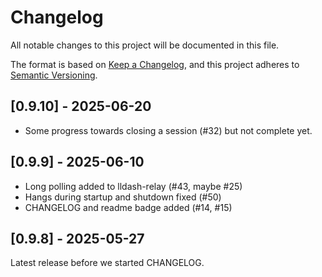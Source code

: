 # Changelog

All notable changes to this project will be documented in this file.

The format is based on [Keep a Changelog](https://keepachangelog.com/en/1.1.0/),
and this project adheres to [Semantic Versioning](https://semver.org/spec/v2.0.0.html).

## [0.9.10] - 2025-06-20

- Some progress towards closing a session (#32) but not complete yet.

## [0.9.9] - 2025-06-10

- Long polling added to lldash-relay (#43, maybe #25)
- Hangs during startup and shutdown fixed (#50)
- CHANGELOG and readme badge added (#14, #15)
  
## [0.9.8] - 2025-05-27

Latest release before we started CHANGELOG.
